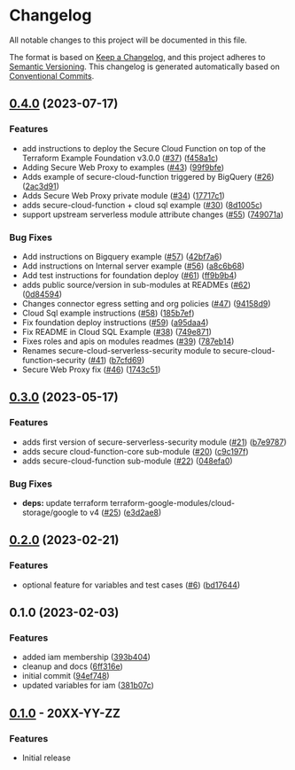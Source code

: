 # Changelog

All notable changes to this project will be documented in this file.

The format is based on
[Keep a Changelog](https://keepachangelog.com/en/1.0.0/),
and this project adheres to
[Semantic Versioning](https://semver.org/spec/v2.0.0.html).
This changelog is generated automatically based on [Conventional Commits](https://www.conventionalcommits.org/en/v1.0.0/).

## [0.4.0](https://github.com/GoogleCloudPlatform/terraform-google-cloud-functions/compare/v0.3.0...v0.4.0) (2023-07-17)


### Features

* add instructions to deploy the Secure Cloud Function on top of the Terraform Example Foundation v3.0.0 ([#37](https://github.com/GoogleCloudPlatform/terraform-google-cloud-functions/issues/37)) ([f458a1c](https://github.com/GoogleCloudPlatform/terraform-google-cloud-functions/commit/f458a1c965397158181151ca7cac0527d1395476))
* Adding Secure Web Proxy to examples ([#43](https://github.com/GoogleCloudPlatform/terraform-google-cloud-functions/issues/43)) ([99f9bfe](https://github.com/GoogleCloudPlatform/terraform-google-cloud-functions/commit/99f9bfe7eb4f358d4efbd1f8660ddbe14b90e932))
* Adds example of secure-cloud-function triggered by BigQuery ([#26](https://github.com/GoogleCloudPlatform/terraform-google-cloud-functions/issues/26)) ([2ac3d91](https://github.com/GoogleCloudPlatform/terraform-google-cloud-functions/commit/2ac3d91cab2895006c2e6afed7bceab8ecd1a168))
* Adds Secure Web Proxy private module ([#34](https://github.com/GoogleCloudPlatform/terraform-google-cloud-functions/issues/34)) ([17717c1](https://github.com/GoogleCloudPlatform/terraform-google-cloud-functions/commit/17717c1e10ee3d3691a543f6df4d3c564f1f3c0e))
* adds secure-cloud-function + cloud sql example ([#30](https://github.com/GoogleCloudPlatform/terraform-google-cloud-functions/issues/30)) ([8d1005c](https://github.com/GoogleCloudPlatform/terraform-google-cloud-functions/commit/8d1005c2fec2227e4e839358cc175b3448327d8a))
* support upstream serverless module attribute changes ([#55](https://github.com/GoogleCloudPlatform/terraform-google-cloud-functions/issues/55)) ([749071a](https://github.com/GoogleCloudPlatform/terraform-google-cloud-functions/commit/749071ab124833654f98e093418693d1a7059bb5))


### Bug Fixes

* Add instructions on Bigquery example ([#57](https://github.com/GoogleCloudPlatform/terraform-google-cloud-functions/issues/57)) ([42bf7a6](https://github.com/GoogleCloudPlatform/terraform-google-cloud-functions/commit/42bf7a6f5a8c4b6d6d77079a70c0ce561188fd52))
* Add instructions on Internal server example ([#56](https://github.com/GoogleCloudPlatform/terraform-google-cloud-functions/issues/56)) ([a8c6b68](https://github.com/GoogleCloudPlatform/terraform-google-cloud-functions/commit/a8c6b68e4785a7e55298b3d28e38c6d7dc48455f))
* Add test instructions for foundation deploy ([#61](https://github.com/GoogleCloudPlatform/terraform-google-cloud-functions/issues/61)) ([ff9b9b4](https://github.com/GoogleCloudPlatform/terraform-google-cloud-functions/commit/ff9b9b4f7d17227f368f60e7423df31aa9139146))
* adds public source/version in sub-modules at READMEs ([#62](https://github.com/GoogleCloudPlatform/terraform-google-cloud-functions/issues/62)) ([0d84594](https://github.com/GoogleCloudPlatform/terraform-google-cloud-functions/commit/0d84594110afcf5fc5195e7cfe80fc0f4445018e))
* Changes connector egress setting and org policies ([#47](https://github.com/GoogleCloudPlatform/terraform-google-cloud-functions/issues/47)) ([94158d9](https://github.com/GoogleCloudPlatform/terraform-google-cloud-functions/commit/94158d95371c052df439f312bea94be6a5984631))
* Cloud Sql example instructions ([#58](https://github.com/GoogleCloudPlatform/terraform-google-cloud-functions/issues/58)) ([185b7ef](https://github.com/GoogleCloudPlatform/terraform-google-cloud-functions/commit/185b7ef7adc1766667d72c9a4065c2276d6656c0))
* Fix foundation deploy instructions ([#59](https://github.com/GoogleCloudPlatform/terraform-google-cloud-functions/issues/59)) ([a95daa4](https://github.com/GoogleCloudPlatform/terraform-google-cloud-functions/commit/a95daa4e3a4861c65842c6e3c2267d769030bb20))
* Fix README in Cloud SQL Example ([#38](https://github.com/GoogleCloudPlatform/terraform-google-cloud-functions/issues/38)) ([749e871](https://github.com/GoogleCloudPlatform/terraform-google-cloud-functions/commit/749e871da42d4b69140d68992a971809d474e514))
* Fixes roles and apis on modules readmes ([#39](https://github.com/GoogleCloudPlatform/terraform-google-cloud-functions/issues/39)) ([787eb14](https://github.com/GoogleCloudPlatform/terraform-google-cloud-functions/commit/787eb14bfe34f9c51160f0451f5017e39b4cca67))
* Renames secure-cloud-serverless-security module to secure-cloud-function-security ([#41](https://github.com/GoogleCloudPlatform/terraform-google-cloud-functions/issues/41)) ([b7cfd69](https://github.com/GoogleCloudPlatform/terraform-google-cloud-functions/commit/b7cfd693ed43cffb2ae7603f7e06d3f6125b649c))
* Secure Web Proxy fix ([#46](https://github.com/GoogleCloudPlatform/terraform-google-cloud-functions/issues/46)) ([1743c51](https://github.com/GoogleCloudPlatform/terraform-google-cloud-functions/commit/1743c514e3c7b74c79114c2ada5cc2dd6840a1fa))

## [0.3.0](https://github.com/GoogleCloudPlatform/terraform-google-cloud-functions/compare/v0.2.0...v0.3.0) (2023-05-17)


### Features

* adds first version of secure-serverless-security module ([#21](https://github.com/GoogleCloudPlatform/terraform-google-cloud-functions/issues/21)) ([b7e9787](https://github.com/GoogleCloudPlatform/terraform-google-cloud-functions/commit/b7e97877bdbd47209a2b55f1320d5d18e7157197))
* adds secure cloud-function-core sub-module ([#20](https://github.com/GoogleCloudPlatform/terraform-google-cloud-functions/issues/20)) ([c9c197f](https://github.com/GoogleCloudPlatform/terraform-google-cloud-functions/commit/c9c197f9885dc2efed650c16521689eea04411c4))
* adds secure-cloud-function sub-module ([#22](https://github.com/GoogleCloudPlatform/terraform-google-cloud-functions/issues/22)) ([048efa0](https://github.com/GoogleCloudPlatform/terraform-google-cloud-functions/commit/048efa00dafa6e59eac6d1633043b7476704ae98))


### Bug Fixes

* **deps:** update terraform terraform-google-modules/cloud-storage/google to v4 ([#25](https://github.com/GoogleCloudPlatform/terraform-google-cloud-functions/issues/25)) ([e3d2ae8](https://github.com/GoogleCloudPlatform/terraform-google-cloud-functions/commit/e3d2ae8b6e85b54538c58265bf0535221687bed2))

## [0.2.0](https://github.com/GoogleCloudPlatform/terraform-google-cloud-functions/compare/v0.1.0...v0.2.0) (2023-02-21)


### Features

* optional feature for variables and test cases ([#6](https://github.com/GoogleCloudPlatform/terraform-google-cloud-functions/issues/6)) ([bd17644](https://github.com/GoogleCloudPlatform/terraform-google-cloud-functions/commit/bd176444025403a4d184a4099c6c4b26fcf43818))

## 0.1.0 (2023-02-03)


### Features

* added iam membership ([393b404](https://github.com/GoogleCloudPlatform/terraform-google-cloud-functions/commit/393b404bd39294533b873689874fc43964cec9c5))
* cleanup and docs ([6ff316e](https://github.com/GoogleCloudPlatform/terraform-google-cloud-functions/commit/6ff316ef8c1fd3230246091e984e1a8ca3a188a0))
* initial commit ([94ef748](https://github.com/GoogleCloudPlatform/terraform-google-cloud-functions/commit/94ef748b132d1cad8b0928b040621cf901edab7f))
* updated variables for iam ([381b07c](https://github.com/GoogleCloudPlatform/terraform-google-cloud-functions/commit/381b07c5dfee60475e13576b8c7d189bd61bad4f))

## [0.1.0](https://github.com/terraform-google-modules/terraform-google-cloud-functions/releases/tag/v0.1.0) - 20XX-YY-ZZ

### Features

- Initial release

[0.1.0]: https://github.com/terraform-google-modules/terraform-google-cloud-functions/releases/tag/v0.1.0

